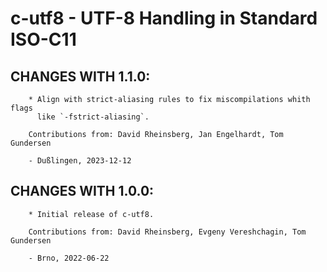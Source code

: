 # c-utf8 - UTF-8 Handling in Standard ISO-C11

## CHANGES WITH 1.1.0:

        * Align with strict-aliasing rules to fix miscompilations whith flags
          like `-fstrict-aliasing`.

        Contributions from: David Rheinsberg, Jan Engelhardt, Tom Gundersen

        - Dußlingen, 2023-12-12

## CHANGES WITH 1.0.0:

        * Initial release of c-utf8.

        Contributions from: David Rheinsberg, Evgeny Vereshchagin, Tom Gundersen

        - Brno, 2022-06-22
